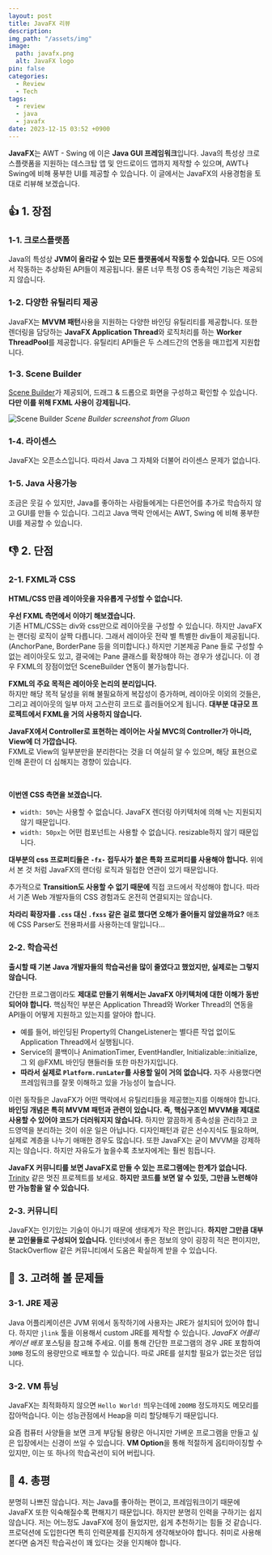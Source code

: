 ```yaml
---
layout: post
title: JavaFX 리뷰
description:
img_path: "/assets/img"
image:
  path: javafx.png
  alt: JavaFX logo
pin: false
categories:
  - Review
  - Tech
tags:
  - review
  - java
  - javafx
date: 2023-12-15 03:52 +0900
---
```


**JavaFX**는 AWT - Swing 에 이은 **Java GUI 프레임워크**입니다. Java의 특성상 크로스플랫폼을 지원하는 데스크탑 앱 및 안드로이드 앱까지 제작할 수 있으며, AWT나 Swing에 비해 풍부한 UI를 제공할 수 있습니다. 이 글에서는 JavaFX의 사용경험을 토대로 리뷰해 보겠습니다.

## 👍 1. 장점

### 1-1. 크로스플랫폼

Java의 특성상 **JVM이 올라갈 수 있는 모든 플랫폼에서 작동할 수 있습니다.** 모든 OS에서 작동하는 추상화된 API들이 제공됩니다. 물론 너무 특정 OS 종속적인 기능은 제공되지 않습니다.

### 1-2. 다양한 유틸리티 제공

JavaFX는 **MVVM 패턴**사용을 지원하는 다양한 바인딩 유틸리티를 제공합니다. 또한 렌더링을 담당하는 **JavaFX Application Thread**와 로직처리를 하는 **Worker ThreadPool**를 제공합니다. 유틸리티 API들은 두 스레드간의 연동을 매끄럽게 지원합니다.

### 1-3. Scene Builder

[Scene Builder](https://gluonhq.com/products/scene-builder/)가 제공되어, 드래그 & 드롭으로 화면을 구성하고 확인할 수 있습니다. **다만 이를 위해 FXML 사용이 강제됩니다.**

![Scene Builder](/javafx/scene-builder.jpg)
_Scene Builder screenshot from Gluon_

### 1-4. 라이센스

JavaFX는 오픈소스입니다. 따라서 Java 그 자체와 더불어 라이센스 문제가 없습니다.

### 1-5. Java 사용가능

조금은 웃길 수 있지만, Java를 좋아하는 사람들에게는 다른언어를 추가로 학습하지 않고 GUI를 만들 수 있습니다. 그리고 Java 맥락 안에서는 AWT, Swing 에 비해 풍부한 UI를 제공할 수 있습니다.

## 👎 2. 단점

### 2-1. FXML과 CSS

**HTML/CSS 만큼 레이아웃을 자유롭게 구성할 수 없습니다.**

**우선 FXML 측면에서 이야기 해보겠습니다.**  
기존 HTML/CSS는 div와 css만으로 레이아웃을 구성할 수 있습니다. 하지만 JavaFX는 랜더링 로직이 살짝 다릅니다. 그래서 레이아웃 전략 별 특별한 div들이 제공됩니다. (AnchorPane, BorderPane 등을 의미합니다.) 하지만 기본제공 Pane 들로 구성할 수 없는 레이아웃도 있고, 결국에는 Pane 클래스를 확장해야 하는 경우가 생깁니다. 이 경우 FXML의 장점이었던 SceneBuilder 연동이 불가능합니다.

**FXML의 주요 목적은 레이아웃 논리의 분리입니다.**  
하지만 해당 목적 달성을 위해 불필요하게 복잡성이 증가하며, 레이아웃 이외의 것들은, 그리고 레이아웃의 일부 마저 고스란히 코드로 흘러들어오게 됩니다. **대부분 대규모 프로젝트에서 FXML을 거의 사용하지 않습니다.**

**JavaFX에서 Controller로 표현하는 레이어는 사실 MVC의 Controller가 아니라, View에 더 가깝습니다.**  
FXML로 View의 일부분만을 분리한다는 것을 더 여실히 알 수 있으며, 해당 표현으로 인해 혼란이 더 심해지는 경향이 있습니다.

<br/>

**이번엔 CSS 측면을 보겠습니다.**

- `width: 50%`는 사용할 수 없습니다. JavaFX 렌더링 아키텍처에 의해 `%`는 지원되지 않기 때문입니다.
- `width: 50px`는 어떤 컴포넌트는 사용할 수 없습니다. resizable하지 않기 때문입니다.

**대부분의 css 프로퍼티들은 `-fx-` 접두사가 붙은 특화 프로퍼티를 사용해야 합니다.** 위에서 본 것 처럼 JavaFX의 랜더링 로직과 밀접한 연관이 있기 때문입니다.

추가적으로 **Transition도 사용할 수 없기 때문에** 직접 코드에서 작성해야 합니다. 따라서 기존 Web 개발자들의 CSS 경험과도 온전히 연결되지는 않습니다.

**차라리 확장자를 `.css` 대신 `.fxss` 같은 걸로 했다면 오해가 줄어들지 않았을까요?** 애초에 CSS Parser도 전용파서를 사용하는데 말입니다...

### 2-2. 학습곡선

**출시할 때 기본 Java 개발자들의 학습곡선을 많이 줄였다고 했었지만, 실제로는 그렇지 않습니다.**

간단한 프로그램이라도 **제대로 만들기 위해서는 JavaFX 아키텍처에 대한 이해가 동반되어야 합니다.** 핵심적인 부분은 Application Thread와 Worker Thread의 연동을 API들이 어떻게 지원하고 있는지를 알아야 합니다.

- 예를 들어, 바인딩된 Property의 ChangeListener는 별다른 작업 없이도 Application Thread에서 실행됩니다.
- Service의 콜백이나 AnimationTimer, EventHandler, Initializable::initialize, 그 외 @FXML 바인딩 핸들러들 또한 마찬가지입니다.
- **따라서 실제로 `Platform.runLater`를 사용할 일이 거의 없습니다.** 자주 사용했다면 프레임워크를 잘못 이해하고 있을 가능성이 높습니다.

이런 동작들은 JavaFX가 어떤 맥락에서 유틸리티들을 제공했는지를 이해해야 합니다. **바인딩 개념은 특히 MVVM 패턴과 관련이 있습니다. 즉, 핵심구조인 MVVM을 제대로 사용할 수 있어야 코드가 더러워지지 않습니다.** 하지만 깔끔하게 종속성을 관리하고 코드영역을 분리하는 것이 쉬운 일은 아닙니다. 디자인패턴과 같은 선수지식도 필요하며, 실제로 계층을 나누기 애매한 경우도 많습니다. 또한 JavaFX는 굳이 MVVM을 강제하지는 않습니다. 하지만 자유도가 높을수록 초보자에게는 훨씬 힘듭니다.

**JavaFX 커뮤니티를 보면 JavaFX로 만들 수 있는 프로그램에는 한계가 없습니다.** [Trinity](https://github.com/Birdasaur/Trinity) 같은 멋진 프로젝트를 보세요. **하지만 코드를 보면 알 수 있듯, 그만큼 노련해야만 가능함을 알 수 있습니다.**

### 2-3. 커뮤니티

JavaFX는 인기있는 기술이 아니기 때문에 생태계가 작은 편입니다. **하지만 그만큼 대부분 고인물들로 구성되어 있습니다.** 인터넷에서 좋은 정보의 양이 굉장히 적은 편이지만, StackOverflow 같은 커뮤니티에서 도움은 확실하게 받을 수 있습니다.

## 🤔 3. 고려해 볼 문제들

### 3-1. JRE 제공

Java 어플리케이션은 JVM 위에서 동작하기에 사용자는 JRE가 설치되어 있어야 합니다. 하지만 `jlink` 툴을 이용해서 custom JRE를 제작할 수 있습니다. _JavaFX 어플리케이션 배포_ 포스팅을 참고해 주세요. 이를 통해 간단한 프로그램의 경우 JRE 포함하여 `30MB` 정도의 용량만으로 배포할 수 있습니다. 따로 JRE를 설치할 필요가 없는것은 덤입니다.

### 3-2. VM 튜닝

JavaFX는 최적화하지 않으면 `Hello World!` 띄우는데에 `200MB` 정도까지도 메모리를 잡아먹습니다. 이는 성능관점에서 Heap을 미리 할당해두기 때문입니다.

요즘 컴퓨터 사양들을 보면 크게 부담될 용량은 아니지만 가벼운 프로그램을 만들고 싶은 입장에서는 신경이 쓰일 수 있습니다. **VM Option**을 통해 적절하게 옵티마이징할 수 있지만, 이는 또 하나의 학습곡선이 되어 버립니다.

## 📝 4. 총평

분명히 나쁘진 않습니다. 저는 Java를 좋아하는 편이고, 프레임워크이기 때문에 JavaFX 또한 익숙해질수록 편해지기 때문입니다. 하지만 분명히 인력을 구하기는 쉽지 않습니다. 저는 어느정도 JavaFX에 정이 들었지만, 쉽게 추천하기는 힘들 것 같습니다. 프로덕션에 도입한다면 특히 인력문제를 진지하게 생각해보아야 합니다. 취미로 사용해본다면 숨겨진 학습곡선이 꽤 있다는 것을 인지해야 합니다.
